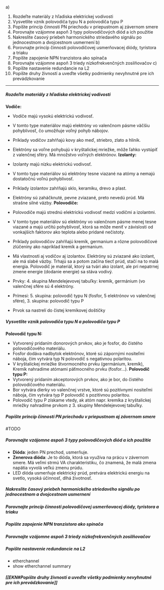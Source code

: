 a)
1. Rozdeľte materiály z hľadiska elektrickej vodivosti
2. Vysvetlite vznik polovodiča typu N a polovodiča typu P
3. Popíšte princíp činnosti PN priechodu v priepustnom aj závernom smere
4. Porovnajte vzájomne aspoň 3 typy polovodičových diód a ich použitie
5. Nakreslite časový priebeh harmonického striedavého signálu po jednocestnom a dvojcestnom usmernení
b)
1. Porovnajte princíp činnosti polovodičovej usmerňovacej diódy, tyristora a triaku
2. Popíšte zapojenie NPN tranzistora ako spínača
3. Porovnajte vzájomne aspoň 3 triedy nízkofrekvenčných zosilňovačov
c)
1. Popíšte nastavenie redundancie na L2
2. Popíšte druhy živností a uveďte všetky podmienky nevyhnutné pre ich prevádzkovanie

---

##### Rozdeľte materiály z hľadiska elektrickej vodivosti
**Vodiče:**
- Vodiče majú vysokú elektrickú vodivosť.
- V tomto type materiálov majú elektróny vo valenčnom pásme väčšiu pohyblivosť, čo umožňuje voľný pohyb nábojov.
- Príklady vodičov zahŕňajú kovy ako meď, striebro, zlato a hliník.
- Elektróny sa voľne pohybujú v kryštalickej mriežke, môže ľahko vystúpiť z valenčnej sféry. Má množstvo voľných elektrónov.
**Izolanty:**
- Izolanty majú nízku elektrickú vodivosť.
- V tomto type materiálov sú elektróny tesne viazané na atómy a nemajú dostatočnú voľnú pohyblivosť.
- Príklady izolantov zahŕňajú sklo, keramiku, drevo a plast.
- Elektróny sú zaháčknuté, pevne zviazané, preto nevedú prúd. Má strašne silné väzby.
**Polovodiče:**
- Polovodiče majú strednú elektrickú vodivosť medzi vodičmi a izolantmi.
- V tomto type materiálov sú elektróny vo valenčnom pásme menej tesne viazané a majú určitú pohyblivosť, ktorá sa môže meniť v závislosti od vonkajších faktorov ako teplota alebo pridané nečistoty.
- Príklady polovodičov zahŕňajú kremík, germanium a rôzne polovodičové zlúčeniny ako napríklad kremík a germanium.
- Má vlastnosti aj vodičov aj izolantov. Elektróny sú zviazané ako izolant, ale má slabé väzby. Trhajú sa a potom začína tiecť prúd, stačí na to malá energia. Polovodič je materiál, ktorý sa tvári ako izolant, ale pri nepatrnej zmene energie (dodanie energie) sa stáva vodivý.

- Prvky: 4. skupina Mendelejevovej tabuľky: kremík, germánium (vo valenčnej sfére sú 4 elektróny.
- Prímesi: 5. skupina: polovodič typu N (fosfor, 5 elektrónov vo valenčnej sfére), 3. skupina: polovodič typu P
- Prvok sa nastrelí do čistej kremíkovej doštičky
##### Vysvetlite vznik polovodiča typu N a polovodiča typu P
**Polovodič typu N:**
- Vytvorený pridaním donorových prvkov, ako je fosfor, do čistého polovodičového materiálu.
- Fosfor dodáva nadbytok elektrónov, ktoré sú zápornými nositeľmi náboja, čím vytvára typ N polovodič s negatívnou polaritou.
- V kryštalickej mriežke štvormocného prvku (germánium, kremík), Kremík nahradíme atómami päťmocného prvku (fosfor...).
**Polovodič typu P:**
- Vytvorený pridaním akceptorových prvkov, ako je bor, do čistého polovodičového materiálu.
- Bor vytvára dierky vo valenčnej vrstve, ktoré sú pozitívnymi nositeľmi náboja, čím vytvára typ P polovodič s pozitívnou polaritou.
- Polovodič typu P získame vtedy, ak atóm napr. kremíka z kryštalickej mriežky nahradíme prvkom z 3. skupiny Mendelejevovej tabuľky.
##### Popíšte princíp činnosti PN priechodu v priepustnom aj závernom smere
#TODO 
##### Porovnajte vzájomne aspoň 3 typy polovodičových diód a ich použitie
- **Dióda**: jeden PN prechod, usmerňuje.
- **Zenerova dióda**: Je to dióda, ktorá sa využíva na prácu v závernom smere. Má veľmi strmú VA charakteristiku, čo znamená, že malá zmena napätia vyvolá veľkú zmenu prúdu.
- LED dióda usmerňuje elektrický prúd, pretvára elektrickú energiu na svetlo, vysoká účinnosť, dlhá životnosť.
##### Nakreslite časový priebeh harmonického striedavého signálu po jednocestnom a dvojcestnom usmernení
##### Porovnajte princíp činnosti polovodičovej usmerňovacej diódy, tyristora a triaku
##### Popíšte zapojenie NPN tranzistora ako spínača
##### Porovnajte vzájomne aspoň 3 triedy nízkofrekvenčných zosilňovačov
##### Popíšte nastavenie redundancie na L2
- etherchannel
- show etherchannel summary
##### [[EKN#Popíšte druhy živností a uveďte všetky podmienky nevyhnutné pre ich prevádzkovanie]]